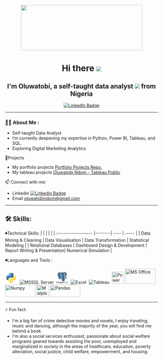 <div align="center">
  <img src="https://media.giphy.com/media/dWesBcTLavkZuG35MI/giphy.gif" width="400" height="150"/>
</div>


<h1 align="center">
   Hi there  <img src="https://media.giphy.com/media/hvRJCLFzcasrR4ia7z/giphy.gif" width="30px"/>
</h1>

<h2 align="center">
 I'm Oluwatobi, a self-taught data analyst  <img src="https://media.giphy.com/media/WUlplcMpOCEmTGBtBW/giphy.gif" width="30"> from Nigeria
</h2>


<div align="center">
  <a href="https://www.linkedin.com/in/oluwatobindom/">
    <img src="https://img.shields.io/badge/LinkedIn-blue?style=for-the-badge&logo=linkedin&logoColor=white" alt="LinkedIn Badge"/>
  </a>
</div>


---

### :woman_technologist: About Me :
- Self-taught Data Analyst
- I’m currently deepening my expertise in Python, Power BI, Tableau, and SQL.
- Exploring Digital Marketing Analytics


🔭Projects
  - My portfolio projects [Portfolio Projects Repo.](https://github.com/Tobitoke/PortfolioProjects)
  - My tableau projects [Oluwatobi Ndom - Tableau Public](https://public.tableau.com/app/profile/oluwatobi.ndom)


📫 Connect with me: 
  - Linkedin [![Linkedin Badge](https://img.shields.io/badge/-oluwatobi-blue?style=flat&logo=Linkedin&logoColor=white)](https://www.linkedin.com/in/oluwatobindom/)
  - Email oluwatobindom@gmail.com

---
🛠 Skills:
---

 ◾Technical Skills:
| |  | |  |
| :------------------  |--------| ---- | ----- |
| Data Mining & Cleaning | Data Visualisation   | Data Transformation    |   Statistical Modeling |
| Relational Databases | Dashboard Design & Development | Report Writing & Presentation| Numerical Simulation |

 ◾Languages and Tools : 
<div>
  <img src="https://raw.githubusercontent.com/devicons/devicon/1119b9f84c0290e0f0b38982099a2bd027a48bf1/icons/python/python-original.svg" title="Python" alt="Python" width="40" height="40"/>&nbsp;
  <img src="https://www.svgrepo.com/show/303229/microsoft-sql-server-logo.svg" title="MSSQL Server"  alt="MSSQL Server" width="100" height="40"/>&nbsp;
  <img src="https://raw.githubusercontent.com/devicons/devicon/master/icons/postgresql/postgresql-original-wordmark.svg" title="PostgreSQL"  alt="PostgreSQL" width="40" height="40"/>&nbsp;
  <img src="https://www.svgrepo.com/show/373589/excel.svg" title="Excel" alt="Excel" width="40" height="40"/>&nbsp;
  <img src="https://www.svgrepo.com/show/354428/tableau-icon.svg" title="Tableau" alt="Tableau" width="40" height="40"/>&nbsp;
  <img src="https://raw.githubusercontent.com/microsoft/PowerBI-Icons/b76704a375ae550a08e627ab148945e6eee3d0d6/SVG/Desktop.svg" title="Power Bi" **alt="Power Bi" width="40" height="40"/>
  <img src="https://www.svgrepo.com/show/303269/microsoft-office-2013-logo.svg" title="MS Office" **alt="MS Office" width="100" height="50"/>
  <img src="https://www.vectorlogo.zone/logos/numpy/numpy-ar21.svg" title="Numpy" **alt="Numpy" width="100" height="40"/>
  <img src="https://upload.wikimedia.org/wikipedia/commons/8/84/Matplotlib_icon.svg" title="Matplotlib" **alt="Matplotlib" width="40" height="40"/>
  <img src="https://upload.wikimedia.org/wikipedia/commons/e/ed/Pandas_logo.svg" title="Pandas" **alt="Pandas" width=100" height="40"/>
</div> 

---
⚡ Fun fact:  
- I'm a big fan of crime detective movies and novels, I enjoy traveling, music and dancing, although the majority of the year, you will find me behind a book.
- I'm also a social services enthusiast, passionate about social welfare programs geared towards assisting the poor, unemployed and marginalized in society in the areas of healthcare, education, poverty alleviation, social justice, child welfare, empowerment, and housing. 




<!--
**Tobitoke/Tobitoke** is a ✨ _special_ ✨ repository because its `README.md` (this file) appears on your GitHub profile.
